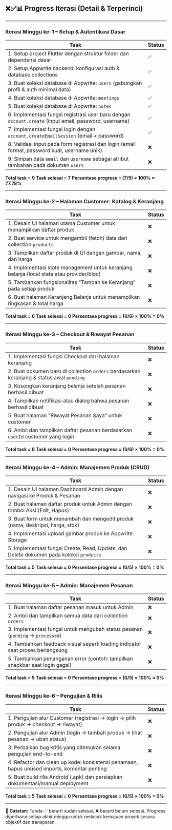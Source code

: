 ## ❌✅📊 Progress Iterasi (Detail & Terperinci)

---

### Iterasi Minggu ke-1 – Setup & Autentikasi Dasar

| Task                                                                                                  | Status |
| ----------------------------------------------------------------------------------------------------- | ------ |
| 1. Setup project Flutter dengan struktur folder dan dependensi dasar                                  | ✅      |
| 2. Setup Appwrite backend: konfigurasi auth & database collections                                    | ✅      |
| 3. Buat koleksi database di Appwrite: `users` (gabungkan profil & auth minimal data)                  | ✅      |
| 4. Buat koleksi database di Appwrite: `meetings`                                                      | ✅      |
| 5. Buat koleksi database di Appwrite: `notes`                                                         | ✅      |
| 6. Implementasi fungsi registrasi user baru dengan `account.create` (input email, password, username) | ✅      |
| 7. Implementasi fungsi login dengan `account.createEmailSession` (email + password)                   | ✅      |
| 8. Validasi input pada form registrasi dan login (email format, password kuat, username unik)         | ❌      |
| 9. Simpan data `email` dan `username` sebagai atribut tambahan pada dokumen `users`                   | ❌      |

**Total task = 9**
**Task selesai = 7**
**Persentase progress = (7/9) × 100% ≈ 77.78%**

---

### Iterasi Minggu ke-2 – Halaman Customer: Katalog & Keranjang

| Task                                                                                      | Status |
| ----------------------------------------------------------------------------------------- | ------ |
| 1. Desain UI halaman utama Customer untuk menampilkan daftar produk                       | ❌      |
| 2. Buat service untuk mengambil (fetch) data dari collection `products`                   | ❌      |
| 3. Tampilkan daftar produk di UI dengan gambar, nama, dan harga                           | ❌      |
| 4. Implementasi state management untuk keranjang belanja (local state atau provider/bloc) | ❌      |
| 5. Tambahkan fungsionalitas "Tambah ke Keranjang" pada setiap produk                      | ❌      |
| 6. Buat halaman Keranjang Belanja untuk menampilkan ringkasan & total harga               | ❌      |

**Total task = 6**
**Task selesai = 0**
**Persentase progress = (0/6) × 100% = 0%**

---

### Iterasi Minggu ke-3 – Checkout & Riwayat Pesanan

| Task                                                                                      | Status |
| ----------------------------------------------------------------------------------------- | ------ |
| 1. Implementasi fungsi Checkout dari halaman keranjang                                    | ❌      |
| 2. Buat dokumen baru di collection `orders` berdasarkan keranjang & status awal `pending` | ❌      |
| 3. Kosongkan keranjang belanja setelah pesanan berhasil dibuat                            | ❌      |
| 4. Tampilkan notifikasi atau dialog bahwa pesanan berhasil dibuat                         | ❌      |
| 5. Buat halaman "Riwayat Pesanan Saya" untuk customer                                     | ❌      |
| 6. Ambil dan tampilkan daftar pesanan berdasarkan `userId` customer yang login            | ❌      |

**Total task = 6**
**Task selesai = 0**
**Persentase progress = (0/6) × 100% = 0%**

---

### Iterasi Minggu ke-4 – Admin: Manajemen Produk (CRUD)

| Task                                                                                    | Status |
| --------------------------------------------------------------------------------------- | ------ |
| 1. Desain UI halaman Dashboard Admin dengan navigasi ke Produk & Pesanan                | ❌      |
| 2. Buat halaman daftar produk untuk Admin dengan tombol Aksi (Edit, Hapus)              | ❌      |
| 3. Buat form untuk menambah dan mengedit produk (nama, deskripsi, harga, stok)          | ❌      |
| 4. Implementasi upload gambar produk ke Appwrite Storage                                | ❌      |
| 5. Implementasi fungsi Create, Read, Update, dan Delete dokumen pada koleksi `products` | ❌      |

**Total task = 5**
**Task selesai = 0**
**Persentase progress = (0/5) × 100% = 0%**

---

### Iterasi Minggu ke-5 – Admin: Manajemen Pesanan

| Task                                                                            | Status |
| ------------------------------------------------------------------------------- | ------ |
| 1. Buat halaman daftar pesanan masuk untuk Admin                                | ❌      |
| 2. Ambil dan tampilkan semua data dari collection `orders`                      | ❌      |
| 3. Implementasi fungsi untuk mengubah status pesanan (`pending` -> `processed`) | ❌      |
| 4. Tambahkan feedback visual seperti loading indicator saat proses berlangsung  | ❌      |
| 5. Tambahkan penanganan error (contoh: tampilkan snackbar saat login gagal)     | ❌      |

**Total task = 5**
**Task selesai = 0**
**Persentase progress = (0/5) × 100% = 0%**

---

### Iterasi Minggu ke-6 – Pengujian & Rilis

| Task                                                                                        | Status |
| ------------------------------------------------------------------------------------------- | ------ |
| 1. Pengujian alur Customer (registrasi -> login -> pilih produk -> checkout -> riwayat)     | ❌      |
| 2. Pengujian alur Admin (login -> tambah produk -> lihat pesanan -> ubah status)            | ❌      |
| 3. Perbaikan bug kritis yang ditemukan selama pengujian end-to-end                          | ❌      |
| 4. Refactor dan clean up kode: konsistensi penamaan, hapus unused imports, komentar penting | ❌      |
| 5. Buat build rilis Android (.apk) dan persiapkan dokumentasi/manual deployment             | ❌      |

**Total task = 5**
**Task selesai = 0**
**Persentase progress = (0/5) × 100% = 0%**

---

📌 **Catatan:** Tanda ✅ berarti sudah selesai, ❌ berarti belum selesai. Progress diperbarui setiap akhir minggu untuk melacak kemajuan proyek secara objektif dan transparan.
